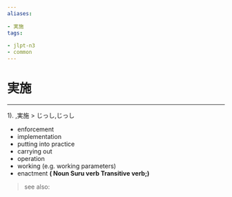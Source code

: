 ```yaml
---
aliases:
    
- 実施
tags:
    
- jlpt-n3
- common
---
```


# 実施
---
1).
,実施 > じっし,じっし

- enforcement
- implementation
- putting into practice
- carrying out
- operation
- working (e.g. working parameters)
- enactment
**( Noun Suru verb Transitive verb;)**
> see also: 
            